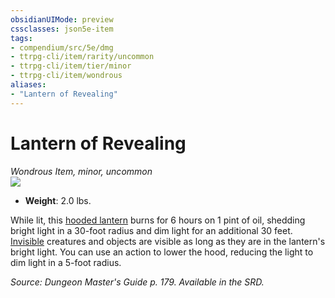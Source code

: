 ```yaml
---
obsidianUIMode: preview
cssclasses: json5e-item
tags:
- compendium/src/5e/dmg
- ttrpg-cli/item/rarity/uncommon
- ttrpg-cli/item/tier/minor
- ttrpg-cli/item/wondrous
aliases: 
- "Lantern of Revealing"
---
```

# Lantern of Revealing
*Wondrous Item, minor, uncommon*  
![](/3-Mechanics/CLI/items/img/lantern-of-revealing.webp#right)  

- **Weight**: 2.0 lbs.

While lit, this [hooded lantern](/3-Mechanics/CLI/items/hooded-lantern.md) burns for 6 hours on 1 pint of oil, shedding bright light in a 30-foot radius and dim light for an additional 30 feet. [Invisible](/3-Mechanics/CLI/rules/conditions.md#Invisible) creatures and objects are visible as long as they are in the lantern's bright light. You can use an action to lower the hood, reducing the light to dim light in a 5-foot radius.

*Source: Dungeon Master's Guide p. 179. Available in the SRD.*